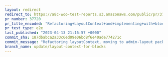 ```yaml
---
layout: redirect
redirect_to: https://a8c-woo-test-reports.s3.amazonaws.com/public/pr/37720/e2e/index.html
pr_number: 37720
pr_title_encoded: "Refactoring+LayoutContext+and+implementing+with+blocks+editor"
pr_test_type: e2e
last_published: "2023-04-13 21:16:57 +0000"
commit_sha: 187dbabca2a33c6ed09e06bd8f6e40ade774271c
commit_message: "Refactoring layoutContext, moving to admin-layout package, and updati…"
branch_name: update/layout-context-for-blocks
---
```

